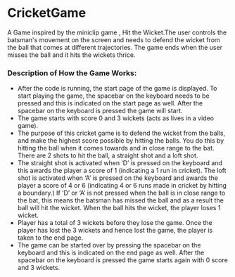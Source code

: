 # CricketGame

A Game inspired by the miniclip game , Hit the Wicket.The user controls the batsman's movement on the screen and needs to defend the wicket from the ball that comes at different trajectories. The game ends when the user misses the ball and it hits the wickets thrice.


### Description of How the Game Works:

- After the code is running, the start page of the game is displayed. To start playing the game, the spacebar on the keyboard needs to be pressed and this is indicated on the start page as well.
  After the spacebar on the keyboard is pressed the game will start.
- The game starts with score 0 and 3 wickets (acts as lives in a video game).
- The purpose of this cricket game is to defend the wicket from the balls, and make the highest score possible by hitting the balls. You do this by hitting the ball when it comes towards and in close range to the bat.
  There are 2 shots to hit the ball, a straight shot and a loft shot.
- The straight shot is activated when ‘D’ is pressed on the keyboard and this awards the player a score of 1 (indicating a 1 run in cricket). The loft shot is activated when ‘A’ is pressed on the keyboard and awards the player a score of 4 or 6 (indicating 4 or 6 runs made in cricket by hitting a boundary.)
  If ‘D’ or ‘A’ is not pressed when the ball is in close range to the bat, this means the batsman has missed the ball and as a result the ball will hit the wicket.
  When the ball hits the wicket, the player loses 1 wicket.
- Player has a total of 3 wickets before they lose the game.
  Once the player has lost the 3 wickets and hence lost the game, the player is taken to the end page.
- The game can be started over by pressing the spacebar on the keyboard and this is indicated on the end page as well.
  After the spacebar on the keyboard is pressed the game starts again with 0 score and 3 wickets.
